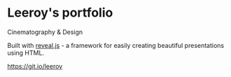 Leeroy's portfolio
==================

Cinematography & Design

Built with [reveal.js](https://github.com/hakimel/reveal.js) - a framework for easily creating beautiful presentations using HTML.

https://git.io/leeroy